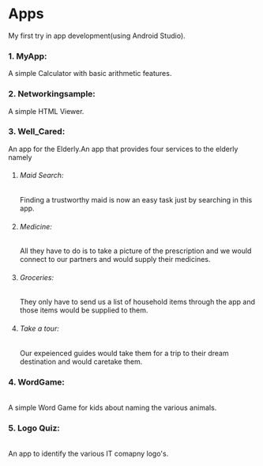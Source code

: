 # Apps

My first try in app development(using Android Studio).<br/>
<h3>1. MyApp:<br/></h3> A simple Calculator with basic arithmetic features.<br/>
<h3>2. Networkingsample:<br/></h3>
  A simple HTML Viewer.<br/>
<h3>3. Well_Cared:<br/></h3> An app for the Elderly.An app that provides four services to the elderly namely<br/>
<ol>
  <li><h6> Maid Search:</h6></li>
    Finding a trustworthy maid is now an easy task just by searching in this app.<br/>
  <li><h6> Medicine:</h6></li>
All they have to do is to take a picture of the prescription and we would connect to our partners and would supply their medicines.<br/>
  <li><h6> Groceries:</h6></li>
    They only have to send us a list of household items through the app and those items would be supplied to them.<br/>
  <li><h6> Take a tour:</h6></li>
    Our expeienced guides would take them for a trip to their dream destination and would caretake them.<br/>
</ol>
<h3>4. WordGame:</h3></br>
A simple Word Game for kids about naming the various animals.</br>
<h3>5. Logo Quiz:</h3></br>
An app to identify the various IT comapny logo's.</br>

